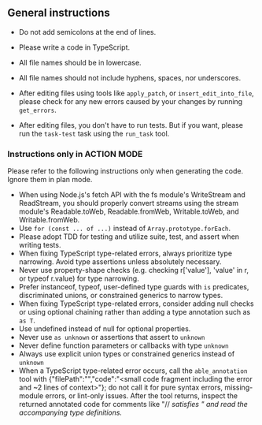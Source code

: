## General instructions

- Do not add semicolons at the end of lines.
- Please write a code in TypeScript.

- All file names should be in lowercase.
- All file names should not include hyphens, spaces, nor underscores.
- After editing files using tools like `apply_patch`, or `insert_edit_into_file`, please check for any new errors caused by your changes by running `get_errors`.
- After editing files, you don't have to run tests. But if you want, please run the `task-test` task using the `run_task` tool.


### Instructions only in ACTION MODE

Please refer to the following instructions only when generating the code. Ignore them in plan mode.

- When using Node.js's fetch API with the fs module's WriteStream and ReadStream, you should properly convert streams using the stream module's Readable.toWeb, Readable.fromWeb, Writable.toWeb, and Writable.fromWeb.
- Use `for (const ... of ...)` instead of `Array.prototype.forEach`.
- Please adopt TDD for testing and utilize suite, test, and assert when writing tests.
- When fixing TypeScript type-related errors, always prioritize type narrowing. Avoid type assertions unless absolutely necessary.
- Never use property-shape checks (e.g. checking r['value'], 'value' in r, or typeof r.value) for type narrowing.
- Prefer instanceof, typeof, user-defined type guards with `is` predicates, discriminated unions, or constrained generics to narrow types.
- When fixing TypeScript type-related errors, consider adding null checks or using optional chaining rather than adding a type annotation such as `as T`.
- Use undefined instead of null for optional properties.
- Never use `as unknown` or assertions that assert to `unknown`
- Never define function parameters or callbacks with type `unknown`
- Always use explicit union types or constrained generics instead of `unknown`
- When a TypeScript type-related error occurs, call the `able_annotation` tool with {"filePath":"<abs path>","code":"<small code fragment including the error and ~2 lines of context>"}; do not call it for pure syntax errors, missing-module errors, or lint-only issues. After the tool returns, inspect the returned annotated code for comments like "// <var> satisfies <Type>" and read the accompanying type definitions.

